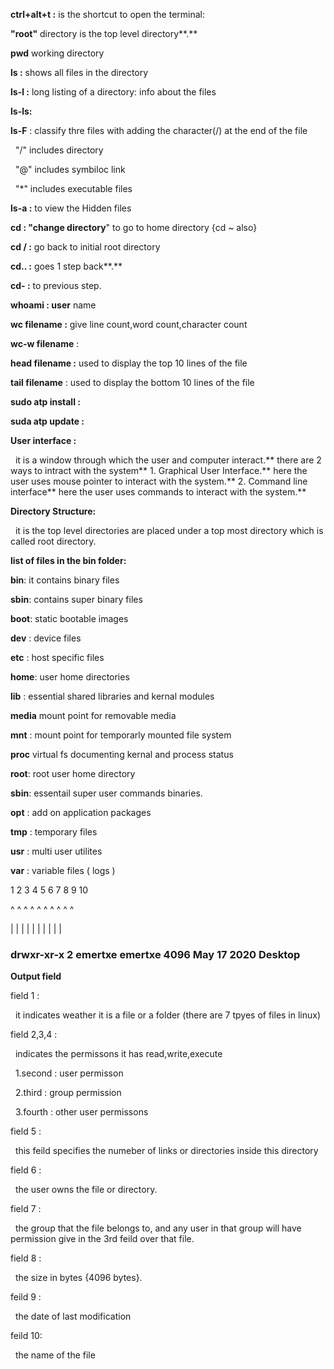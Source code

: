 **ctrl+alt+t :** is the shortcut to open the terminal:

**"root"** directory is the top level directory**.**




**pwd** working directory

**ls   :** shows all files in the directory

**ls-l :** long listing of a directory: info about the files

**ls-ls:**

**ls-F** : classify thre files with adding the character(/) at the end of the file

&nbsp;		"/" includes directory

&nbsp;		"@" includes symbiloc link

&nbsp;		"\*" includes executable files

**ls-a :** to view the Hidden files

**cd   : "change directory**" to go to home directory {cd ~ also}

**cd / :** go back to initial root directory

**cd.. :** goes 1 step back**.**

**cd-  :** to previous step.

**whoami : user** name

**wc filename   :** give line count,word count,character count

**wc-w filename** :  

**head filename :** used to display the top 10 lines of the file

**tail filename** : used to display the bottom 10 lines of the file

**sudo atp install :** 

**suda atp update  :** 







**User interface :**

&nbsp;	it is a window through which the user and computer interact.\*\*
	there are 2 ways to intract with the system\*\*
	1. Graphical User Interface.\*\* 
		here the user uses mouse pointer to interact with the system.\*\*
	2. Command line interface\*\*
		here the user uses commands to interact with the system.\*\*

**Directory Structure:**

&nbsp;	it is the top level directories are placed under a top most directory which is called root directory.


**list of files in the bin folder:**



**bin**: it contains binary files

**sbin**: contains super binary files

**boot**: static bootable images

**dev** : device files

**etc** : host specific files

**home**: user home directories

**lib** : essential shared libraries and kernal modules

**media** mount point for removable media

**mnt** : mount point for temporarly mounted file system

**proc**  virtual fs documenting kernal and process status

**root**: root user home directory

**sbin**: essentail super user commands binaries.

**opt** : add on application packages

**tmp** : temporary files 

**usr** : multi user utilites

**var** : variable files ( logs )



1     2      3    4      5         6                 7                 8                  9                       10

^     ^      ^    ^      ^         ^                 ^                 ^                  ^                        ^

|     |      |    |      |         |                 |                 |                  |                        |

### **drwxr-xr-x  2  emertxe  emertxe  4096  May  17  2020  Desktop**



**Output field**



field 1 : 

&nbsp;	it indicates weather it is a file or a folder (there are 7 tpyes of files in linux)

field 2,3,4 :

&nbsp;	indicates the permissons it has read,write,execute

&nbsp;		1.second : user permisson

&nbsp;		2.third  : group permission

&nbsp;		3.fourth : other user permissons

field 5 :

&nbsp;	this feild specifies the numeber of links or directories inside this directory

field 6 :

&nbsp;	the user owns the file or directory.

field 7 :

&nbsp;	the group that the file belongs to, and any user in that group will have permission give in the 3rd feild over that file.

field 8 :

&nbsp;	the size in bytes {4096 bytes}.

feild 9 :

&nbsp;	the date of last modification

feild 10:

&nbsp;	the name of the file



&nbsp;	

